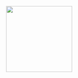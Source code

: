 <div>
<a href="https://github.com/IsadorAlcantara">
  <img loading="lazy" height="180em" src="https://github-readme-stats.vercel.app/api/top-langs/?username=IsadoraAlcantara&layout=compact&langs_count=7&theme=dracula"/>
</div>
